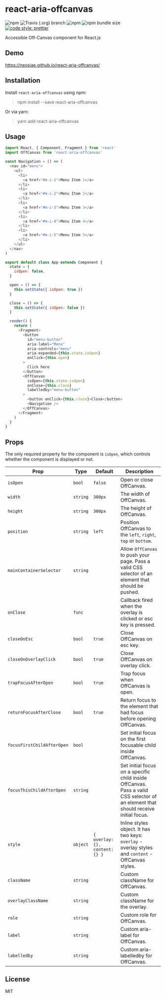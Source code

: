 # react-aria-offcanvas

![npm](https://img.shields.io/npm/v/react-aria-offcanvas.svg?style=flat-square) ![Travis (.org) branch](https://img.shields.io/travis/neojs-dev/react-aria-offcanvas/master?style=flat-square) ![npm](https://img.shields.io/npm/dw/react-aria-offcanvas.svg?style=flat-square) ![npm bundle size](https://img.shields.io/bundlephobia/min/react-aria-offcanvas.svg?style=flat-square) [![code style: prettier](https://img.shields.io/badge/code_style-prettier-ff69b4.svg?style=flat-square)](https://github.com/prettier/prettier)

Accessible Off-Canvas component for React.js

## Demo

https://neosiae.github.io/react-aria-offcanvas/

## Installation

Install `react-aria-offcanvas` using npm:

> npm install --save react-aria-offcanvas

Or via yarn:

> yarn add react-aria-offcanvas

## Usage

```javascript
import React, { Component, Fragment } from 'react'
import OffCanvas from 'react-aria-offcanvas'

const Navigation = () => (
  <nav id="menu">
    <ul>
      <li>
        <a href="#m-i-1">Menu Item 1</a>
      </li>
      <li>
        <a href="#m-i-2">Menu Item 2</a>
      </li>
      <li>
        <a href="#m-i-3">Menu Item 3</a>
      </li>
      <li>
        <a href="#m-i-4">Menu Item 4</a>
      </li>
      <li>
        <a href="#m-i-5">Menu Item 5</a>
      </li>
    </ul>
  </nav>
)

export default class App extends Component {
  state = {
    isOpen: false,
  }

  open = () => {
    this.setState({ isOpen: true })
  }

  close = () => {
    this.setState({ isOpen: false })
  }

  render() {
    return (
      <Fragment>
        <button
          id="menu-button"
          aria-label="Menu"
          aria-controls="menu"
          aria-expanded={this.state.isOpen}
          onClick={this.open}
        >
          Click here
        </button>
        <OffCanvas
          isOpen={this.state.isOpen}
          onClose={this.close}
          labelledby="menu-button"
        >
          <button onClick={this.close}>Close</button>
          <Navigation />
        </OffCanvas>
      </Fragment>
    )
  }
}
```

## Props

The only required property for the component is `isOpen`, which controls whether the component is displayed or not.

| Prop                       | Type     | Default                        | Description                                                                                                                        |
| -------------------------- | -------- | ------------------------------ | ---------------------------------------------------------------------------------------------------------------------------------- |
| `isOpen`                   | `bool`   | `false`                        | Open or close OffCanvas.                                                                                                           |
| `width`                    | `string` | `300px`                        | The width of OffCanvas.                                                                                                            |
| `height`                   | `string` | `300px`                        | The height of OffCanvas.                                                                                                           |
| `position`                 | `string` | `left`                         | Position OffCanvas to the `left`, `right`, `top` or `bottom`.                                                                      |
| `mainContainerSelector`    | `string` |                                | Allow `OffCanvas` to push your page. Pass a valid CSS selector of an element that should be pushed.                                |
| `onClose`                  | `func`   |                                | Callback fired when the overlay is clicked or esc key is pressed.                                                                  |
| `closeOnEsc`               | `bool`   | `true`                         | Close OffCanvas on esc key.                                                                                                        |
| `closeOnOverlayClick`      | `bool`   | `true`                         | Close OffCanvas on overlay click.                                                                                                  |
| `trapFocusAfterOpen`       | `bool`   | `true`                         | Trap focus when OffCanvas is open.                                                                                                 |
| `returnFocusAfterClose`    | `bool`   | `true`                         | Return focus to the element that had focus before opening OffCanvas.                                                               |
| `focusFirstChildAfterOpen` | `bool`   |                                | Set initial focus on the first focusable child inside OffCanvas.                                                                   |
| `focusThisChildAfterOpen`  | `string` |                                | Set initial focus on a specific child inside OffCanvas. Pass a valid CSS selector of an element that should receive initial focus. |
| `style`                    | `object` | `{ overlay: {}, content: {} }` | Inline styles object. It has two keys: `overlay` - overlay styles and `content` - OffCanvas styles.                                |
| `className`                | `string` |                                | Custom className for OffCanvas.                                                                                                    |
| `overlayClassName`         | `string` |                                | Custom className for the overlay.                                                                                                  |
| `role`                     | `string` |                                | Custom role for OffCanvas.                                                                                                         |
| `label`                    | `string` |                                | Custom aria-label for OffCanvas.                                                                                                   |
| `labelledby`               | `string` |                                | Custom aria-labelledby for OffCanvas.                                                                                              |

## License

MIT
